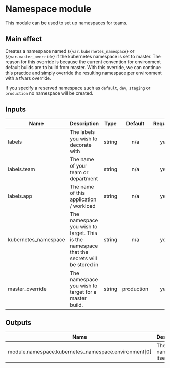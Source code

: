 # Namespace module

This module can be used to set up namespaces for teams.

## Main effect

Creates a namespace named `${var.kubernetes_namespace}` or `${var.master_override}` if the kubernetes namespace is set to master.
The reason for this override is because the current convention for environment default builds are to build from master.
With this override, we can continue this practice and simply override the resulting namespace per environment with a tfvars override.

If you specify a reserved namespace such as `default`, `dev`, `staging` or `production` no namespace will be created.

## Inputs

| Name | Description | Type | Default | Required |
|------|-------------|:----:|:-----:|:-----:|
| labels | The labels you wish to decorate with | string | n/a | yes |
| labels.team | The name of your team or department | string | n/a | yes |
| labels.app | The name of this application / workload | string | n/a | yes |
| kubernetes_namespace | The namespace you wish to target. This is the namespace that the secrets will be stored in | string | n/a | yes |
| master_override | The namespace you wish to target for a master build. | string | production | yes |

## Outputs

| Name | Description |
|------|-------------|
| module.namespace.kubernetes_namespace.environment[0] | The namespace itself |
